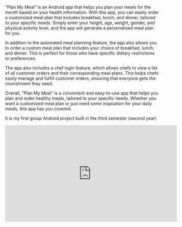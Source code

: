 "Plan My Meal" is an Android app that helps you plan your meals for the month based on your health information. With this app, you can easily order a customized meal plan that includes breakfast, lunch, and dinner, tailored to your specific needs. Simply enter your height, age, weight, gender, and physical activity level, and the app will generate a personalized meal plan for you.

In addition to the automated meal planning feature, the app also allows you to order a custom meal plan that includes your choice of breakfast, lunch, and dinner. This is perfect for those who have specific dietary restrictions or preferences.

The app also includes a chef login feature, which allows chefs to view a list of all customer orders and their corresponding meal plans. This helps chefs easily manage and fulfill customer orders, ensuring that everyone gets the nourishment they need.

Overall, "Plan My Meal" is a convenient and easy-to-use app that helps you plan and order healthy meals, tailored to your specific needs. Whether you want a customized meal plan or just need some inspiration for your daily meals, this app has you covered.

It is my first group Android project built in the third semester (second year)

<iframe width="560" height="315" src="https://www.youtube.com/embed/SBNaHN_4ybI" title="YouTube video player" frameborder="0" allow="accelerometer; autoplay; clipboard-write; encrypted-media; gyroscope; picture-in-picture; web-share" allowfullscreen></iframe>

